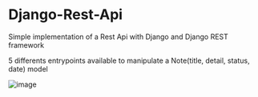 # Django-Rest-Api
Simple implementation of a Rest Api with Django and Django REST framework 

5 differents entrypoints available to manipulate a Note(title, detail, status, date) model

![image](https://user-images.githubusercontent.com/51262744/151639971-9e6c3d91-8032-4058-a95b-9e603d9c1b23.png)
